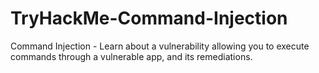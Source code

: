 # TryHackMe-Command-Injection
Command Injection - Learn about a vulnerability allowing you to execute commands through a vulnerable app, and its remediations.

